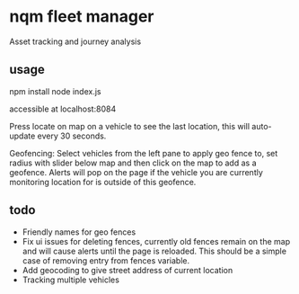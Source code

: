 # nqm fleet manager
Asset tracking and journey analysis

## usage
npm install
node index.js

accessible at localhost:8084

Press locate on map on a vehicle to see the last location, this will auto-update every 30 seconds.

Geofencing: Select vehicles from the left pane to apply geo fence to, set radius with slider below map and then click on the map to add as a geofence. Alerts will pop on the page if the vehicle you are currently monitoring location for is outside of this geofence.

## todo
* Friendly names for geo fences
* Fix ui issues for deleting fences, currently old fences remain on the map and will cause alerts until the page is reloaded. This should be a simple case of removing entry from fences variable.
* Add geocoding to give street address of current location
* Tracking multiple vehicles
